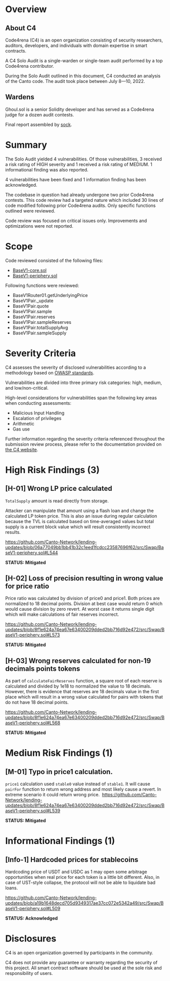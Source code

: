 
# Overview

## About C4

Code4rena (C4) is an open organization consisting of security researchers, auditors, developers, and individuals with domain expertise in smart contracts.

A C4 Solo Audit is a single-warden or single-team audit performed by a top Code4rena contributor.

During the Solo Audit outlined in this document, C4 conducted an analysis of the Canto code. The audit took place between July 8—10, 2022.

## Wardens

Ghoul.sol is a senior Solidity developer and has served as a Code4rena judge for a dozen audit contests.

Final report assembled by [sock](https://twitter.com/sockdrawermoney).

# Summary

The Solo Audit yielded 4 vulnerabilities. Of those vulnerabilities, 3 received a risk rating of HIGH severity and 1 received a risk rating of MEDIUM. 1 informational finding was also reported. 

4 vulnerabilities have been fixed and 1 information finding has been acknowledged.

The codebase in question had already undergone two prior Code4rena contests. This code review had a targeted nature which included 30 lines of code modified following prior Code4rena audits. Only specific functions outlined were reviewed.

Code review was focused on critical issues only. Improvements and optimizations were not reported.

# Scope

Code reviewed consisted of the following files:

- [BaseV1-core.sol](https://github.com/Canto-Network/lending-updates/blob/main/src/Swap/BaseV1-core.sol)
- [BaseV1-periphery.sol](https://github.com/Canto-Network/lending-updates/blob/main/src/Swap/BaseV1-periphery.sol)

Following functions were reviewed:

- BaseV1Router01.getUnderlyingPrice
- BaseV1Pair._update
- BaseV1Pair.quote
- BaseV1Pair.sample
- BaseV1Pair.reserves
- BaseV1Pair.sampleReserves
- BaseV1Pair.totalSupplyAvg
- BaseV1Pair.sampleSupply

# Severity Criteria

C4 assesses the severity of disclosed vulnerabilities according to a methodology based on [OWASP standards](https://owasp.org/www-community/OWASP_Risk_Rating_Methodology).

Vulnerabilities are divided into three primary risk categories: high, medium, and low/non-critical.

High-level considerations for vulnerabilities span the following key areas when conducting assessments:

- Malicious Input Handling
- Escalation of privileges
- Arithmetic
- Gas use

Further information regarding the severity criteria referenced throughout the submission review process, please refer to the documentation provided on [the C4 website](https://code4rena.com).

# High Risk Findings (3)

## [H-01] Wrong LP price calculated

`TotalSupply` amount is read directly from storage. 

Attacker can manipulate that amount using a flash loan and change the calculated LP token price. This is also an issue during regular calculation because the TVL is calculated based on time-averaged values but total supply is a current block value which will result consistently incorrect results.

https://github.com/Canto-Network/lending-updates/blob/06a77049bb1bb41b32c1eed1fcdcc23587696f62/src/Swap/BaseV1-periphery.sol#L544

**STATUS: Mitigated**

## [H-02] Loss of precision resulting in wrong value for price ratio

Price ratio was calculated by division of price0 and price1. Both prices are normalized to 18 decimal points. Division at best case would return 0 which would cause division by zero revert. At worst case it returns single digit which will make calculations of fair reserves incorrect.

https://github.com/Canto-Network/lending-updates/blob/8f1e624a74ea67e63400209dded2bb716d92e472/src/Swap/BaseV1-periphery.sol#L573

**STATUS: Mitigated**

## [H-03] Wrong reserves calculated for non-19 decimals points tokens
As part of `calculateFairReserves` function, a square root of each reserve is calculated and divided by 1e18 to normalized the value to 18 decimals. However, there is evidence that reserves are 18 decimals value in the first place which will result in a wrong value calculated for pairs with tokens that do not have 18 decimal points. 

https://github.com/Canto-Network/lending-updates/blob/8f1e624a74ea67e63400209dded2bb716d92e472/src/Swap/BaseV1-periphery.sol#L568

**STATUS: Mitigated**

# Medium Risk Findings (1)

## [M-01] Typo in price1 calculation.

`price1` calculation used `stable0` value instead of `stable1`. It will cause `pairFor` function to return wrong address and most likely cause a revert. In extreme scenario it could return wrong price.
 https://github.com/Canto-Network/lending-updates/blob/8f1e624a74ea67e63400209dded2bb716d92e472/src/Swap/BaseV1-periphery.sol#L539

**STATUS: Mitigated**

# Informational Findings (1)

## [Info-1] Hardcoded prices for stablecoins

Hardcoding price of USDT and USDC as 1 may open some arbitrage opportunities when real price for each token is a little bit different. Also, in case of UST-style collapse, the protocol will not be able to liquidate bad loans.

https://github.com/Canto-Network/lending-updates/blob/a19b1648decd705d9349317ae37cc072e5342a49/src/Swap/BaseV1-periphery.sol#L509

**STATUS: Acknowledged**

# Disclosures

C4 is an open organization governed by participants in the community.

C4 does not provide any guarantee or warranty regarding the security of this project. All smart contract software should be used at the sole risk and responsibility of users.
